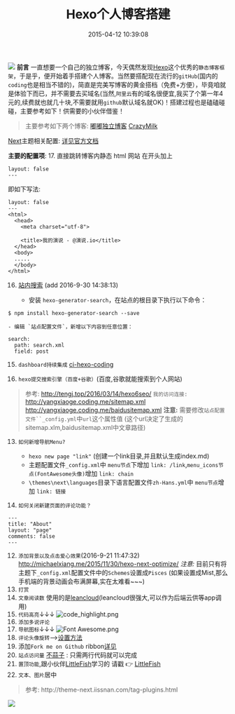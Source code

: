 ﻿---
title: Hexo个人博客搭建
date: 2015-04-12 10:39:08
tags: [Hexo]
categories: Hexo
---
![](http://ww1.sinaimg.cn/mw1024/c05ae6b6gw1f813o9fsiuj20zk0fawgp.jpg)
**前言**
一直想要一个自己的独立博客，今天偶然发现[Hexo](https://hexo.io/)这个优秀的`静态博客框架`，于是乎，便开始着手搭建个人博客。当然要搭配现在流行的`gitHub`(国内的`coding`也是相当不错的)，简直是完美写博客的黄金搭档（免费+方便），毕竟咱就是体验下而已，并不需要去买域名(当然,`阿里云`有的域名很便宜,我买了个第一年4元的,续费就也就几十块,不需要就用`github`默认域名就OK)！搭建过程也是磕磕碰碰，主要参考如下！供需要的小伙伴借鉴！

> 主要参考如下两个博客:
>[嘟嘟独立博客](http://tengj.top/2016/02/22/hexo%E5%B9%B2%E8%B4%A7%E7%B3%BB%E5%88%97%EF%BC%9A%EF%BC%88%E4%B8%80%EF%BC%89hexo+gitHub%E6%90%AD%E5%BB%BA%E4%B8%AA%E4%BA%BA%E7%8B%AC%E7%AB%8B%E5%8D%9A%E5%AE%A2/)
>[CrazyMilk](http://crazymilk.github.io/2015/12/28/GitHub-Pages-Hexo%E6%90%AD%E5%BB%BA%E5%8D%9A%E5%AE%A2/)
<!-- more -->


[Next](https://github.com/iissnan/hexo-theme-next)主题相关配置: [详见官方文档](http://theme-next.iissnan.com/)

**主要的配置项**:
17. 直接跳转博客内静态 html 网站
在开头加上 
```
layout: false
---
```
即如下写法:
```
layout: false
---
<html>
  <head>
    <meta charset="utf-8">

    <title>我的演说 - @演说.io</title>
  </head>
  <body>
  .....
  </body>
</html>
```

16. [站内搜索](http://theme-next.iissnan.com/third-party-services.html#search-system) (add 2016-9-30 14:38:13)

	- 安装 `hexo-generator-search`，在站点的根目录下执行以下命令：
```
$ npm install hexo-generator-search --save
```
	- 编辑 `站点配置文件`，新增以下内容到任意位置：
```
search:
  path: search.xml
  field: post
```

15. `dashboard持续集成`
[ci-hexo-coding](https://dashboard.daocloud.io/build-flows/c8e37fcc-8c38-4a7c-b0e8-c464f2ea3c92)

14. `hexo提交搜索引擎（百度+谷歌）`(百度,谷歌就能搜索到个人网站)
>参考: http://tengj.top/2016/03/14/hexo6seo/
`我的访问连接:`
http://yangxiaoge.coding.me/sitemap.xml
http://yangxiaoge.coding.me/baidusitemap.xml
**注意:** 需要修改`站点配置文件``_config.yml`中`url`这个属性值 (这个url决定了生成的sitemap.xlm,baidusitemap.xml中文章路径)

13. `如何新增导航Menu?`

	- `hexo new page "link"`  (创建一个link目录,并且默认生成index.md)
	- 主题配置文件`_config.xml`中 `menu节点`下增加 `link: /link`,`menu_icons节点(FontAwesome头像)`增加 `link: chain`
	- `\themes\next\languages`目录下语言配置文件`zh-Hans.yml`中 `menu节点`增加 `link: 链接`

11. `如何关闭新建页面的评论功能？`
```
---
title: "About"
layout: "page"
comments: false
---
```
12. `添加背景以及点击爱心效果`(2016-9-21 11:47:32)
http://michaelxiang.me/2015/11/30/hexo-next-optimize/
*注意:* 目前只有将主题下`_config.xml`配置文件中的`Schemes`设置成`Pisces` (如果设置成Mist,那么手机端的背景动画会布满屏幕,实在太难看~~~)
1. `打赏`
2. `文章阅读数`
使用的是[leancloud](https://leancloud.cn/data.html?appid=vwQnaBdLYT7Is3AWzRoGBABe-gzGzoHsz#/Counter)(leancloud很强大,可以作为后端云供等app调用)
3. `代码高亮`↓↓↓
![code_highlight.png](http://ww3.sinaimg.cn/mw1024/c05ae6b6gw1f52wlho0c3j20lw03h0ts.jpg)
4. `添加多说评论`
5. `导航图标`↓↓↓
![Font Awesome.png](http://ww4.sinaimg.cn/mw1024/c05ae6b6gw1f52wlgzqvhj20fx01jq2w.jpg)
6. `评论头像旋转`-->[设置方法](http://prozhuchen.github.io/2015/10/01/Hexo%E5%8D%9A%E5%AE%A2%E7%AC%AC%E4%B8%89%E7%AB%99/)
7. 添加`Fork me on Github` ribbon[详见](http://www.cnblogs.com/zhcncn/p/4097881.html)
8. `站点访问量`
[不蒜子](http://service.ibruce.info/) : 只需两行代码就可以完成
9. `置顶功能`,跟小伙伴[LittleFish](http://littlefisher.coding.me)学习的
请戳 👉 [LittleFish](http://littlefisher.coding.me)
10. `文本、图片`居中
  <blockquote class="blockquote-center">参考: http://theme-next.iissnan.com/tag-plugins.html</blockquote>

![](http://theme-next.iissnan.com/uploads/tags/full-image.jpg)
